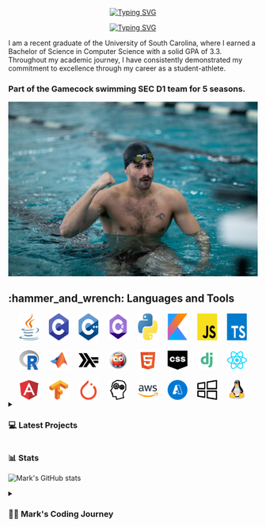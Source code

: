 <div align="center">
  <p>
    <a href="https://git.io/typing-svg"><img src="https://readme-typing-svg.demolab.com?font=Fira+Code&size=30&pause=1000&color=F70C0E&center=true&repeat=false&random=false&width=435&lines=Mark+Shperkin" alt="Typing SVG" /></a>
  </p>
  
  <p>
    <a href="https://git.io/typing-svg"><img src="https://readme-typing-svg.demolab.com?font=Fira+Code&pause=1000&color=F70000&center=true&random=false&width=435&lines=Student-Athlete;Computer+Science;Passionate+developer+from+Israel" alt="Typing SVG" /></a>
  </p>
</div>

<p>I am a recent graduate of the University of South Carolina, where I earned a Bachelor of Science in Computer Science with a solid GPA of 3.3. Throughout my academic journey, I have consistently demonstrated my commitment to excellence through my career as a student-athlete.</p>

<h3>Part of the Gamecock swimming SEC D1 team for 5 seasons.</h3>

<div id="header" align="center">
  <img src="swimming.jpg" width="900"/>
</div>


<style>
  .icon-container {
    display: flex;
    flex-wrap: wrap;
    justify-content: center;
    gap: 20px;
    padding: 20px;
  }
  
  .icon-container img {
    transition: transform 0.3s;
  }

  .icon-container img:hover {
    transform: scale(1.2);
  }
</style>

<h2>:hammer_and_wrench: Languages and Tools</h2>

<div style="display: flex; flex-wrap: wrap; justify-content: center; gap: 20px;">
  <img alt="Java" width="40px" src="/icons/java-programming-language-icon.svg"/>
  <img alt="C" width="40px" src="/icons/c-program-icon.svg" />
  <img alt="C++" width="40px" src="/icons/c-plus-plus-programming-language-icon.svg" />
  <img alt="C#" width="40px" src="/icons/c-sharp-programming-language-icon.svg" />
  <img alt="Python" width="40px" src="/icons/python-programming-language-icon.svg" />
  <img alt="Kotlin" width="40px" src="/icons/kotlin-programming-language-icon.svg" />
  <img alt="JavaScript" width="40px" src="/icons/javascript-programming-language-icon.svg" />
  <img alt="TypeScript" width="40px" src="/icons/typescript-programming-language-icon.svg" />
  <img alt="R" width="40px" src="/icons/r-programming-language-icon.svg" />
  <img alt="MATLAB" width="40px" src="/icons/matlab-svgrepo-com.svg" />
  <img alt="Haskell" width="40px" src="/icons/haskell-svgrepo-com.svg" />
  <img alt="Prolog" width="40px" src="/icons/prolog-svgrepo-com (1).svg" />
  <img alt="HTML" width="40px" src="/icons/html-5-svgrepo-com.svg" />
  <img alt="CSS" width="40px" src="/icons/css-svgrepo-com.svg" />
  <img alt="Django" width="40px" src="/icons/django-svgrepo-com.svg" />
  <img alt="React" width="40px" src="/icons/react-svgrepo-com.svg" />
  <img alt="Angular" width="40px" src="/icons/angular-icon-svgrepo-com.svg" />
  <img alt="TensorFlow" width="40px" src="/icons/tensorflow-svgrepo-com.svg" />
  <img alt="PyTorch" width="40px" src="/icons/pytorch-svgrepo-com.svg" />
  <img alt="NLP" width="40px" src="/icons/nlp-neurolinguistic-programation-svgrepo-com.svg" />
  <img alt="AWS" width="40px" src="/icons/aws-svgrepo-com.svg" />
  <img alt="Azure" width="40px" src="/icons/azure-v2-svgrepo-com.svg" />
  <img alt="Windows" width="40px" src="/icons/windows-svgrepo-com.svg" />
  <img alt="Linux" width="40px" src="/icons/linux-tux-svgrepo-com.svg" />
</div>



<!-- BEGIN PROJECTS-CARDS -->

<details> 
  <summary><h3>💻 Latest Projects</h3></summary>

  <h3>Connect Four AI Agent</h3>
  <p align="left">
    AI agent that plays the Connect Four game using a minimax algorithm with alpha-beta pruning.
  </p>
  <p align="left">
    <a href="https://github.com/markshperkin/Game-AI">View Project</a>
  </p>
  
  <h3>Backgammon AI Agent</h3>
  <p align="left">
    Rule-based chatbot integrated with an AI agent that plays backgammon using the MinMax search method.
  </p>
  <p align="left">
    <em>This project is still in progress.</em>
  </p>
  <p align="left">
    <a href="https://github.com/markshperkin/CSCE580-MarkShperkin-repo">View Project</a>
  </p>

  <h3>Android Applications</h3>
  <ul>
    <li>
      <strong><a href="https://github.com/markshperkin/location">Location:</a></strong> Mobile application designed to retrieve user location and display it on a Google Map interface using Google Maps API key.
    </li>
    <li>
      <strong><a href="https://github.com/markshperkin/CameraXApp">CameraXApp:</a></strong> Mobile application enabling users to capture photos and videos, with additional photo editing capabilities.
    </li>
    <li>
      <strong><a href="https://github.com/markshperkin/MiniPaint">MiniPaint:</a></strong> Mobile application allowing users to express creativity through drawing, equipped with diverse drawing tools.
    </li>
    <li>
      <strong><a href="https://github.com/markshperkin/Sensor-Game-Application">Sensor-Game-Application:</a></strong> Mobile application offering users an engaging gaming experience utilizing the device's built-in sensors.
    </li>
  </ul>

  <a href="https://github.com/markshperkin?tab=repositories"><img alt="All Repositories" title="All Repositories" src="https://custom-icon-badges.demolab.com/badge/-Click%20Here%20For%20All%20My%20Repos-1F222E?style=for-the-badge&logoColor=white&logo=repo"/></a>
</details>

<!-- END PROJECTS-CARDS -->

### 📊 Stats

![Mark's GitHub stats](https://github-readme-stats.vercel.app/api?username=markshperkin&show_icons=true&theme=gruvbox)

<details>
 <summary><h3>👨‍💻 Mark's Coding Journey</h3></summary>
<h2>Blossoming Passion and the Thrill of the Challenge:</h2>

<p>My passion for coding blossomed at the University of South Carolina, where I was constantly challenged and inspired by a supportive community. One of the most rewarding aspects of my coding journey has been the immense satisfaction that comes from solving coding problems. It is about cracking a complex puzzle or finally reaching the summit after a challenging climb. The initial frustration of grappling with a problem, followed by the "aha!" moment when the solution clicks into place, is a uniquely exhilarating experience.</p>

<h2>Fueled by Accomplishment:</h2>

<p>This sense of accomplishment fuels my motivation to tackle even more intricate challenges. It's a continuous learning process, where every solved problem opens the door to new possibilities and ignites a desire to explore further. The joy of problem-solving is what truly fuels my passion for coding and propels me forward on this exciting journey.</p>

<h2>Embracing the Real World:</h2>

<p>Graduation marks a transition from the structured learning environment to the dynamic world of professional development. While the curriculum and specific problem sets may change, the thrill of problem-solving and the satisfaction it brings remain constant. I'm eager to test my skills in real-world scenarios, tackling complex problems that impact businesses and communities. The prospect of collaborating with experienced developers and contributing solutions that address tangible challenges is incredibly exciting. I'm confident that the foundation I built at USC, coupled with the continuous learning spirit fostered by the coding community, will equip me to navigate these new challenges and experience the profound satisfaction that comes with making a real-world impact through code.</p>
</details>
